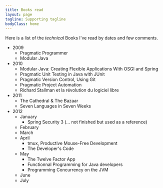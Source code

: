 ```yaml
---
title: Books read
layout: page
tagline: Supporting tagline
bodyClass: home
---
```


Here is a list of the *technical* Books I've read by dates and few comments.

* 2009
  * Pragmatic Programmer
  * Modular Java
* 2010
  * Modular Java: Creating Flexible Applications With OSGI and Spring
  * Pragmatic Unit Testing in Java with JUnit
  * Pragmatic Version Control, Using Git
  * Pragmatic Project Automation
  * Richard Stallman et la révolution du logiciel libre
* 2011
  * The Cathedral & The Bazaar
  * Seven Languages in Seven Weeks
* 2012
  * January
    * Spring Security 3
      (… not finished but used as a reference)
  * February
  * March
  * April
    * tmux, Productive Mouse-Free Development
    * The Developer's Code
  * May
    * The Twelve Factor App
    * Functionnal Programming for Java developers
    * Programming Concurrency on the JVM
  * June
  * July
